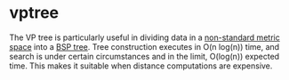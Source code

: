 vptree
======

The VP tree is particularly useful in dividing data in a [non-standard metric space](https://en.wikipedia.org/wiki/Metric_space#Examples_of_metric_spaces) into a
[BSP tree](https://en.wikipedia.org/wiki/Binary_space_partitioning).
Tree construction executes in O(n&nbsp;log(n)) time, and search is under certain circumstances and in the limit, O(log(n))
expected time. This makes it suitable when distance computations are expensive.

